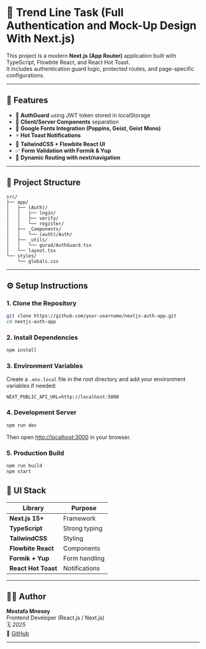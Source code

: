 # 🧩 Trend Line Task (Full Authentication and Mock-Up Design With Next.js)

This project is a modern **Next.js (App Router)** application built with TypeScript, Flowbite React, and React Hot Toast.  
It includes authentication guard logic, protected routes, and page-specific configurations.

---

## 🚀 Features
- 🔐 **AuthGuard** using JWT token stored in localStorage
- 🧠 **Client/Server Components** separation
- 💅 **Google Fonts Integration (Poppins, Geist, Geist Mono)**
- ⚡ **Hot Toast Notifications**
- 🎨 **TailwindCSS + Flowbite React UI**
- ✅ **Form Validation with Formik & Yup**
- 🧭 **Dynamic Routing with next/navigation**

---

## 📂 Project Structure
```
src/
├── app/
│   ├── (Auth)/
│   │   ├── login/
│   │   ├── verify/
│   │   └── register/
│   ├── _Components/
│   │   └── (auth)/Auth/
│   ├── _utils/
│   │   └── gurad/AuthGuard.tsx
│   └── layout.tsx
└── styles/
    └── globals.css
```

---

## ⚙️ Setup Instructions

### 1. Clone the Repository
```bash
git clone https://github.com/your-username/nextjs-auth-app.git
cd nextjs-auth-app
```

### 2. Install Dependencies
```bash
npm install
```

### 3. Environment Variables
Create a `.env.local` file in the root directory and add your environment variables if needed:
```
NEXT_PUBLIC_API_URL=http://localhost:5000
```

### 4. Development Server
```bash
npm run dev
```
Then open [http://localhost:3000](http://localhost:3000) in your browser.

### 5. Production Build
```bash
npm run build
npm start
```


## 🧱 UI Stack
| Library | Purpose |
|----------|----------|
| **Next.js 15+** | Framework |
| **TypeScript** | Strong typing |
| **TailwindCSS** | Styling |
| **Flowbite React** | Components |
| **Formik + Yup** | Form handling |
| **React Hot Toast** | Notifications |

---


## 👨‍💻 Author
**Mostafa Mnesey**  
Frontend Developer (React.js / Next.js)  
🗓️ *2025*  
📧 [GitHub](https://github.com/your-username)

---


